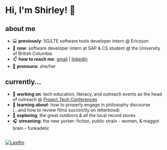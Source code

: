 # Hi, I'm Shirley! 👋 

## about me
- 💻 **previously**: 5G/LTE software tools developer intern @ Ericsson
- 🤖 **now**: software developer intern at SAP & CS student @ the University of British Columbia
- 📫 **how to reach me**: [gmail](mailto:shirleyyzyang@gmail.com) | [linkedin](https://www.linkedin.com/in/shirleyyzyang/)
- 🤗 **pronouns**: she/her

## currently...
- 📝 **working on**: tech education, literacy, and outreach events as the head of outreach @ [Project Tech Conferences](http://projecttechconferences.com)
- 🌱 **learning about**: how to properly engage in philosophy discourse (...and how to review films succinctly on letterboxd)
- 🔭 **exploring**: the great outdoors & all the local record stores
- 🎧 **streaming**: the new yorker: fiction, public strain - women, & maggot brain - funkadelic
<!-- 
[![Shirley's GitHub stats](https://github-readme-stats.vercel.app/api?username=shlyyzy&count_private=true)](https://github.com/anuraghazra/github-readme-stats)
[![Top Langs](https://github-readme-stats.vercel.app/api/top-langs/?username=shlyyzy&hide=CSS)](https://github.com/anuraghazra/github-readme-stats) -->
## 
[![Lastfm](https://github-readme-lastfm-stats.netlify.app/.netlify/functions/card?user=shly0077&theme=dimmed&show_scrobbles=true)](https://github-readme-lastfm-stats.netlify.app/.netlify/functions/card)

